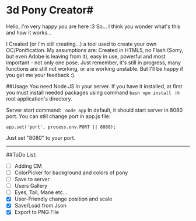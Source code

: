 # 3d Pony Creator#
Hello, I'm very happy you are here :3 So... I think you wonder what's this and how it works...

I Created (or i'm still creating...) a tool used to create your own OC/Ponification. My assumptions are: Created in HTML5, no Flash (Sorry, but even Adobe is leaving from it), easy in use, powerful and most important - not only one pose. Just remember, it's still in progress, many functions are still not working, or are working unstable. But I'll be happy if you get me your feedback :).

##Usage
You need Node.JS in your server. If you have it installed, at first you must install needed packages using command ```bash npm install ``` in root application's directory. 

Server start command: ``` node app``` In default, it should start server in 8080 port. You can still change port in app.js file:

    app.set('port', process.env.PORT || 8080);

Just set "8080" to your port.

*******************************************************

##ToDo List:

- [ ]  Adding CM
- [ ]  ColorPicker for background and colors of pony
- [ ]  Save to server
- [ ]  Users Gallery
- [ ]  Eyes, Tail, Mane etc...
- [x] User-Friendly change position and scale 
- [x] Save/Load from Json
- [x] Export to PNG File  
